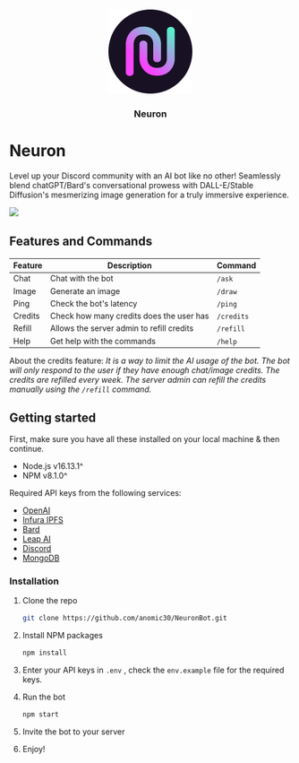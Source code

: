 <p align="center">
   <br/>
   <a href="https://neuronbot.pages.dev/">
   <img width="150px" src="./public/neuron.png" />
   </a>
   <h3 align="center">Neuron</h3>
   <p align="center"></p>
</p>


# Neuron

Level up your Discord community with an AI bot like no other! Seamlessly blend chatGPT/Bard's conversational prowess with DALL-E/Stable Diffusion's mesmerizing image generation for a truly immersive experience.

<!-- create a  button to invite the bot to your server -->
<a href="https://discord.com/api/oauth2/authorize?client_id=1073986118892146799&permissions=2147683392&scope=bot%20applications.commands"><img src="https://img.shields.io/badge/Invite%20the%20bot%20to%20your%20server-7289DA?style=for-the-badge&logo=discord&logoColor=white" /></a>

## Features and Commands

| Feature | Description | Command |
| --- | --- | --- |
| Chat | Chat with the bot | `/ask` |
| Image | Generate an image | `/draw` |
| Ping | Check the bot's latency | `/ping` |
| Credits | Check how many credits does the user has | `/credits` |
| Refill | Allows the server admin to refill credits | `/refill` |
| Help | Get help with the commands | `/help` |

About the credits feature:  *It is a way to limit the AI usage of the bot. The bot will only respond to the user if they have enough chat/image credits. The credits are refilled every week. The server admin can refill the credits manually using the `/refill` command.*

## Getting started

First, make sure you have all these installed on your local machine & then continue.

* Node.js v16.13.1^
* NPM v8.1.0^

Required API keys from the following services:

* [OpenAI](https://beta.openai.com/) 
* [Infura IPFS](https://infura.io/)
* [Bard](https://bardlabs.com/)
* [Leap AI](https://tryleap.ai/)
* [Discord](https://discord.com/developers/applications)
* [MongoDB](https://www.mongodb.com/)

### Installation

1. Clone the repo
   ```sh
   git clone https://github.com/anomic30/NeuronBot.git
    ```
2. Install NPM packages
    ```sh
    npm install
    ```
3. Enter your API keys in `.env` , check the `env.example` file for the required keys. 
   
4. Run the bot
    ```sh
    npm start
    ```
5. Invite the bot to your server
6. Enjoy!


